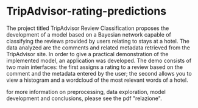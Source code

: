 # TripAdvisor-rating-predictions

The project titled TripAdvisor Review Classification proposes the development of a model based on a Bayesian network capable of classifying the reviews provided by users relating to stays at a hotel. The data analyzed are the comments and related metadata retrieved from the TripAdvisor site.
In order to give a practical demonstration of the implemented model, an application was developed. The demo consists of two main interfaces: the first assigns a rating to a review based on the comment and the metadata entered by the user; the second allows you to view a histogram and a wordcloud of the most relevant words of a hotel.

for more information on preprocessing, data exploration, model development and conclusions, please see the pdf "relazione".

